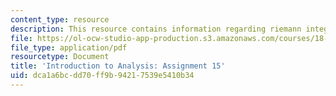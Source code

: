```yaml
---
content_type: resource
description: This resource contains information regarding riemann integral.
file: https://ol-ocw-studio-app-production.s3.amazonaws.com/courses/18-100a-introduction-to-analysis-fall-2012/dca1a6bcdd70ff9b94217539e5410b34_MIT18_100AF12_Assign_15.pdf
file_type: application/pdf
resourcetype: Document
title: 'Introduction to Analysis: Assignment 15'
uid: dca1a6bc-dd70-ff9b-9421-7539e5410b34
---
```

